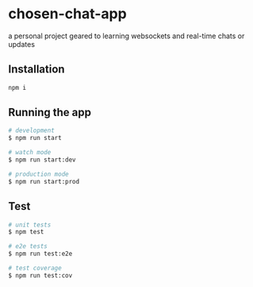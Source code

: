 # chosen-chat-app

a personal project geared to learning websockets and real-time chats or updates

## Installation

```bash
npm i
```

## Running the app

```bash
# development
$ npm run start

# watch mode
$ npm run start:dev

# production mode
$ npm run start:prod
```

## Test

```bash
# unit tests
$ npm test

# e2e tests
$ npm run test:e2e

# test coverage
$ npm run test:cov
```
